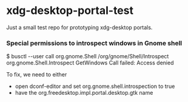 xdg-desktop-portal-test
=======================

Just a small test repo for prototyping xdg-desktop portals.

### Special permissions to introspect windows in Gnome shell

$ busctl --user call org.gnome.Shell /org/gnome/Shell/Introspect org.gnome.Shell.Introspect GetWindows
Call failed: Access denied

To fix, we need to either
- open dconf-editor and set org.gnome.shell.introspection to true
- have the org.freedesktop.impl.portal.desktop.gtk name
